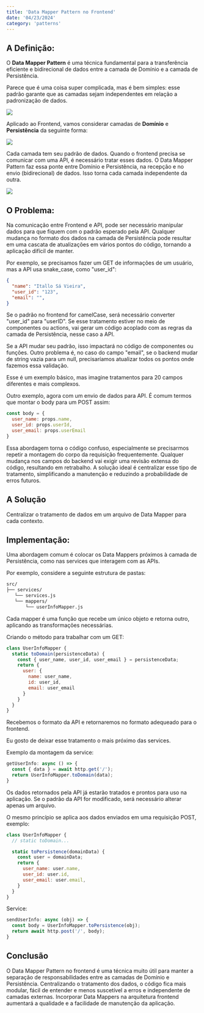 ```yaml
---
title: 'Data Mapper Pattern no Frontend'
date: '04/23/2024'
category: 'patterns'
---
```


## A Definição:
O **Data Mapper Pattern** é uma técnica fundamental para a transferência eficiente e bidirecional de dados entre a camada de Domínio e a camada de Persistência.

Parece que é uma coisa super complicada, mas é bem simples: esse padrão garante que as camadas sejam independentes em relação a padronização de dados.

![](/posts/data-mapper-01.png)

Aplicado ao Frontend, vamos considerar camadas de **Domínio** e **Persistência** da seguinte forma:

![](/posts/data-mapper-02.png)

Cada camada tem seu padrão de dados. Quando o frontend precisa se comunicar com uma API, é necessário tratar esses dados. O Data Mapper Pattern faz essa ponte entre Domínio e Persistência, na recepção e no envio (bidirecional) de dados. Isso torna cada camada independente da outra.

![](/posts/data-mapper-03.png)

## O Problema:
Na comunicação entre Frontend e API, pode ser necessário manipular dados para que fiquem com o padrão esperado pela API. Qualquer mudança no formato dos dados na camada de Persistência pode resultar em uma cascata de atualizações em vários pontos do código, tornando a aplicação difícil de manter.

Por exemplo, se precisamos fazer um GET de informações de um usuário, mas a API usa snake_case, como "user_id":

```json
{
  "name": "Itallo Sá Vieira",
  "user_id": "123",
  "email": "",
}
```

Se o padrão no frontend for camelCase, será necessário converter "user_id" para "userID". Se esse tratamento estiver no meio de componentes ou actions, vai gerar um código acoplado com as regras da camada de Persistência, nesse caso a API.

Se a API mudar seu padrão, isso impactará no código de componentes ou funções. Outro problema é, no caso do campo "email", se o backend mudar de string vazia para um null, precisaríamos atualizar todos os pontos onde fazemos essa validação.

Esse é um exemplo básico, mas imagine tratamentos para 20 campos diferentes e mais complexos.

Outro exemplo, agora com um envio de dados para API. É comum termos que montar o body para um POST assim:

```javascript
const body = {
  user_name: props.name,
  user_id: props.userId,
  user_email: props.userEmail
}
```

Essa abordagem torna o código confuso, especialmente se precisarmos repetir a montagem do corpo da requisição frequentemente. Qualquer mudança nos campos do backend vai exigir uma revisão extensa do código, resultando em retrabalho. A solução ideal é centralizar esse tipo de tratamento, simplificando a manutenção e reduzindo a probabilidade de erros futuros.

## A Solução
Centralizar o tratamento de dados em um arquivo de Data Mapper para cada contexto.

## Implementação:
Uma abordagem comum é colocar os Data Mappers próximos à camada de Persistência, como nas services que interagem com as APIs. 

Por exemplo, considere a seguinte estrutura de pastas:

```txt
src/
├── services/
   └── services.js
   └── mappers/
       └── userInfoMapper.js
```

Cada mapper é uma função que recebe um único objeto e retorna outro, aplicando as transformações necessárias. 

Criando o método para trabalhar com um GET:

```javascript
class UserInfoMapper {
  static toDomain(persistenceData) {
    const { user_name, user_id, user_email } = persistenceData;
    return {
      user: {
        name: user_name,
        id: user_id,
        email: user_email
      }
    }
  }
}
```

Recebemos o formato da API e retornaremos no formato adequeado para o frontend.

Eu gosto de deixar esse tratamento o mais próximo das services.

Exemplo da montagem da service:

```javascript
getUserInfo: async () => {
  const { data } = await http.get('/');
  return UserInfoMapper.toDomain(data);
}
```

Os dados retornados pela API já estarão tratados e prontos para uso na aplicação. Se o padrão da API for modificado, será necessário alterar apenas um arquivo. 

O mesmo princípio se aplica aos dados enviados em uma requisição POST, exemplo:

```javascript
class UserInfoMapper {
  // static toDomain...

  static toPersistence(domainData) {
    const user = domainData;
    return {
      user_name: user.name,
      user_id: user.id,
      user_email: user.email,
    }
  }
}
```

Service:

```javascript
sendUserInfo: async (obj) => {
  const body = UserInfoMapper.toPersistence(obj);
  return await http.post('/', body);
}
```

## Conclusão
O Data Mapper Pattern no frontend é uma técnica muito útil para manter a separação de responsabilidades entre as camadas de Domínio e Persistência. Centralizando o tratamento dos dados, o código fica mais modular, fácil de entender e menos suscetível a erros e independente de camadas externas. Incorporar Data Mappers na arquitetura frontend aumentará a qualidade e a facilidade de manutenção da aplicação.
